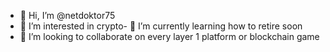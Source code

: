 - 👋 Hi, I’m @netdoktor75
- 👀 I’m interested in crypto- 🌱 I’m currently learning how to retire soon
- 💞️ I’m looking to collaborate on every layer 1 platform or blockchain game

<!---
netdoktor75/netdoktor75 is a ✨ special ✨ repository because its `README.md` (this file) appears on your GitHub profile.
You can click the Preview link to take a look at your changes.
--->
